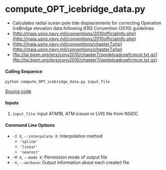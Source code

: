 compute_OPT_icebridge_data.py
=============================

- Calculates radial ocean pole tide displacements for correcting Operation IceBridge elevation data following IERS Convention (2010) guidelines
- [http://maia.usno.navy.mil/conventions/2010officialinfo.php](http://maia.usno.navy.mil/conventions/2010officialinfo.php)
- [http://maia.usno.navy.mil/conventions/chapter7.php](http://maia.usno.navy.mil/conventions/chapter7.php)
- [ftp://tai.bipm.org/iers/conv2010/chapter7/opoleloadcoefcmcor.txt.gz](ftp://tai.bipm.org/iers/conv2010/chapter7/opoleloadcoefcmcor.txt.gz)

#### Calling Sequence
```bash
python compute_OPT_icebridge_data.py input_file
```
[Source code](https://github.com/tsutterley/pyTMD/blob/main/scripts/compute_OPT_icebridge_data.py)

#### Inputs
1. `input_file`: input ATM1B, ATM icessn or LVIS file from NSIDC

#### Command Line Options
- `-I X`, `--interpolate X`: Interpolation method
    * `'spline'`
    * `'linear'`
    * `'nearest'`
- `-M X`, `--mode X`: Permission mode of output file
- `-V`, `--verbose`: Output information about each created file
